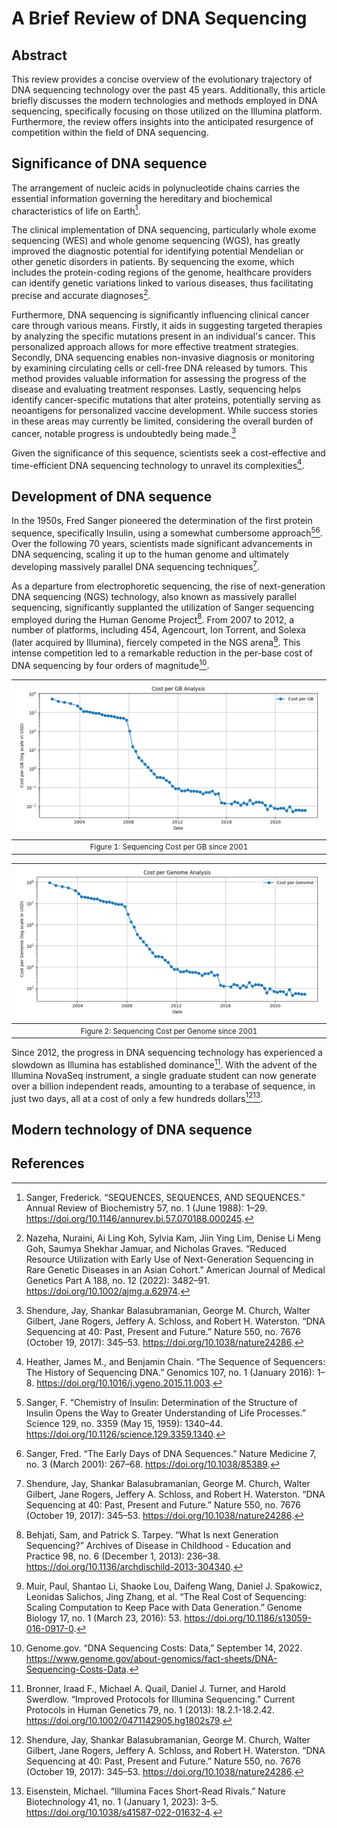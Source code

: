# A Brief Review of DNA Sequencing

## Abstract
This review provides a concise overview of the evolutionary trajectory of DNA sequencing technology over the past 45 years. Additionally, this article briefly discusses the modern technologies and methods employed in DNA sequencing, specifically focusing on those utilized on the Illumina platform. Furthermore, the review offers insights into the anticipated resurgence of competition within the field of DNA sequencing.

## Significance of DNA sequence
The arrangement of nucleic acids in polynucleotide chains carries the essential information governing the hereditary and biochemical characteristics of life on Earth[^3]. 

The clinical implementation of DNA sequencing, particularly whole exome sequencing (WES) and whole genome sequencing (WGS), has greatly improved the diagnostic potential for identifying potential Mendelian or other genetic disorders in patients. By sequencing the exome, which includes the protein-coding regions of the genome, healthcare providers can identify genetic variations linked to various diseases, thus facilitating precise and accurate diagnoses[^11].

Furthermore, DNA sequencing is significantly influencing clinical cancer care through various means. Firstly, it aids in suggesting targeted therapies by analyzing the specific mutations present in an individual's cancer. This personalized approach allows for more effective treatment strategies. Secondly, DNA sequencing enables non-invasive diagnosis or monitoring by examining circulating cells or cell-free DNA released by tumors. This method provides valuable information for assessing the progress of the disease and evaluating treatment responses. Lastly, sequencing helps identify cancer-specific mutations that alter proteins, potentially serving as neoantigens for personalized vaccine development. While success stories in these areas may currently be limited, considering the overall burden of cancer, notable progress is undoubtedly being made.[^2]

Given the significance of this sequence, scientists seek a cost-effective and time-efficient DNA sequencing technology to unravel its complexities[^1].

## Development of DNA sequence
In the 1950s, Fred Sanger pioneered the determination of the first protein sequence, specifically Insulin, using a somewhat cumbersome approach[^4][^5]. Over the following 70 years, scientists made significant advancements in DNA sequencing, scaling it up to the human genome and ultimately developing massively parallel DNA sequencing techniques[^2].

As a departure from electrophoretic sequencing, the rise of next-generation DNA sequencing (NGS) technology, also known as massively parallel sequencing, significantly supplanted the utilization of Sanger sequencing employed during the Human Genome Project[^6]. From 2007 to 2012, a number of platforms, including 454, Agencourt, Ion Torrent, and Solexa (later acquired by Illumina), fiercely competed in the NGS arena[^7]. This intense competition led to a remarkable reduction in the per-base cost of DNA sequencing by four orders of magnitude[^8].

| ![](assets/Figure_1.png)|
|:--:|
| <small>Figure 1: Sequencing Cost per GB since 2001</small>|


| ![](assets/Figure_2.png)|
|:--:|
| <small>Figure 2: Sequencing Cost per Genome since 2001</small>|

Since 2012, the progress in DNA sequencing technology has experienced a slowdown as Illumina has established dominance[^9]. With the advent of the Illumina NovaSeq instrument, a single graduate student can now generate over a billion independent reads, amounting to a terabase of sequence, in just two days, all at a cost of only a few hundreds dollars[^2][^10]. 

## Modern technology of DNA sequence




## References

[^1]: Heather, James M., and Benjamin Chain. “The Sequence of Sequencers: The History of Sequencing DNA.” Genomics 107, no. 1 (January 2016): 1–8. https://doi.org/10.1016/j.ygeno.2015.11.003.


[^2]: Shendure, Jay, Shankar Balasubramanian, George M. Church, Walter Gilbert, Jane Rogers, Jeffery A. Schloss, and Robert H. Waterston. “DNA Sequencing at 40: Past, Present and Future.” Nature 550, no. 7676 (October 19, 2017): 345–53. https://doi.org/10.1038/nature24286.

[^3]: Sanger, Frederick. “SEQUENCES, SEQUENCES, AND SEQUENCES.” Annual Review of Biochemistry 57, no. 1 (June 1988): 1–29. https://doi.org/10.1146/annurev.bi.57.070188.000245.

[^4]: Sanger, F. “Chemistry of Insulin: Determination of the Structure of Insulin Opens the Way to Greater Understanding of Life Processes.” Science 129, no. 3359 (May 15, 1959): 1340–44. https://doi.org/10.1126/science.129.3359.1340.

[^5]: Sanger, Fred. “The Early Days of DNA Sequences.” Nature Medicine 7, no. 3 (March 2001): 267–68. https://doi.org/10.1038/85389.

[^6]: Behjati, Sam, and Patrick S. Tarpey. “What Is next Generation Sequencing?” Archives of Disease in Childhood - Education and Practice 98, no. 6 (December 1, 2013): 236–38. https://doi.org/10.1136/archdischild-2013-304340.

[^7]: Muir, Paul, Shantao Li, Shaoke Lou, Daifeng Wang, Daniel J. Spakowicz, Leonidas Salichos, Jing Zhang, et al. “The Real Cost of Sequencing: Scaling Computation to Keep Pace with Data Generation.” Genome Biology 17, no. 1 (March 23, 2016): 53. https://doi.org/10.1186/s13059-016-0917-0.

[^8]: Genome.gov. “DNA Sequencing Costs: Data,” September 14, 2022. https://www.genome.gov/about-genomics/fact-sheets/DNA-Sequencing-Costs-Data.

[^9]: Bronner, Iraad F., Michael A. Quail, Daniel J. Turner, and Harold Swerdlow. “Improved Protocols for Illumina Sequencing.” Current Protocols in Human Genetics 79, no. 1 (2013): 18.2.1-18.2.42. https://doi.org/10.1002/0471142905.hg1802s79.

[^10]: Eisenstein, Michael. “Illumina Faces Short-Read Rivals.” Nature Biotechnology 41, no. 1 (January 1, 2023): 3–5. https://doi.org/10.1038/s41587-022-01632-4.

[^11]: Nazeha, Nuraini, Ai Ling Koh, Sylvia Kam, Jiin Ying Lim, Denise Li Meng Goh, Saumya Shekhar Jamuar, and Nicholas Graves. “Reduced Resource Utilization with Early Use of Next-Generation Sequencing in Rare Genetic Diseases in an Asian Cohort.” American Journal of Medical Genetics Part A 188, no. 12 (2022): 3482–91. https://doi.org/10.1002/ajmg.a.62974.
